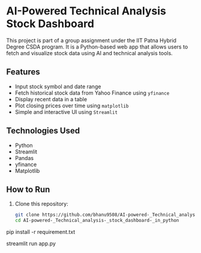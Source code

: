 #  AI-Powered Technical Analysis Stock Dashboard

This project is part of a group assignment under the IIT Patna Hybrid Degree CSDA program. It is a Python-based web app that allows users to fetch and visualize stock data using AI and technical analysis tools.

##  Features

- Input stock symbol and date range
- Fetch historical stock data from Yahoo Finance using `yfinance`
- Display recent data in a table
- Plot closing prices over time using `matplotlib`
- Simple and interactive UI using `Streamlit`

##  Technologies Used

- Python 
- Streamlit
- Pandas
- yfinance
- Matplotlib

##  How to Run

1. Clone this repository:
   ```bash
   git clone https://github.com/bhanu9508/AI-powered-_Technical_analysis-_stock_dashboard-_in_python.git
   cd AI-powered-_Technical_analysis-_stock_dashboard-_in_python

pip install -r requirement.txt

streamlit run app.py



